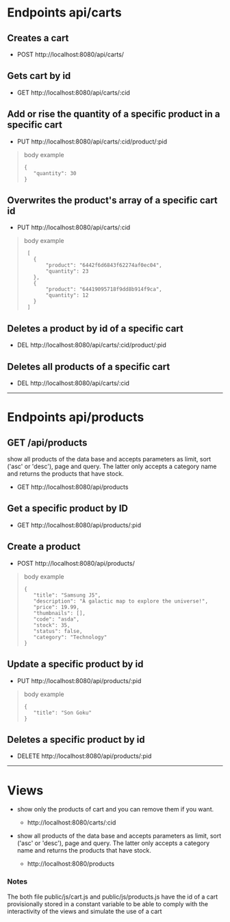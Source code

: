 # Endpoints api/carts

## Creates a cart
-  POST http://localhost:8080/api/carts/

## Gets cart by id
-   GET http://localhost:8080/api/carts/:cid

## Add or rise the quantity of a specific product in a specific cart 
-   PUT http://localhost:8080/api/carts/:cid/product/:pid
>body example
>```
>{
>    "quantity": 30
>}
>```

## Overwrites the product's array of a specific cart id
-   PUT http://localhost:8080/api/carts/:cid

>body example
>```
>  [
>    {
>        "product": "6442f6d6843f62274af0ec04",
>        "quantity": 23
>    },
>    {
>        "product": "64419095718f9dd8b914f9ca",
>        "quantity": 12
>    }
>  ]
>```
## Deletes a product by id of a specific cart
-   DEL http://localhost:8080/api/carts/:cid/product/:pid

## Deletes all products of a specific cart
-   DEL http://localhost:8080/api/carts/:cid

----
# Endpoints api/products

 ## GET /api/products
show all products of the data base and accepts parameters as limit, sort ('asc' or 'desc'), page and query. The latter only accepts a category name and returns the products that have stock.
-   GET http://localhost:8080/api/products

## Get a specific product by ID
-   GET http://localhost:8080/api/products/:pid
## Create a product
-   POST http://localhost:8080/api/products/
>body example
>```
> {
>    "title": "Samsung J5",
>    "description": "A galactic map to explore the universe!",
>    "price": 19.99,
>    "thumbnails": [],
>    "code": "asda",
>    "stock": 35,
>    "status": false,
>    "category": "Technology"
>}
>```

## Update a specific product by id
-   PUT http://localhost:8080/api/products/:pid
>body example
>```
>{
>    "title": "Son Goku"
>}
>```

## Deletes a specific product by id
-   DELETE http://localhost:8080/api/products/:pid
----
# Views
 
-   show only the products of cart and you can remove them if you want.
    -   http://localhost:8080/carts/:cid

-   show all products of the data base and accepts parameters as limit, sort ('asc' or 'desc'), page and query. The latter only accepts a category name and returns the products that have stock.
    -   http://localhost:8080/products

### Notes
The both file public/js/cart.js and public/js/products.js have the id of a cart provisionally stored in a constant variable to be able to comply with the interactivity of the views and simulate the use of a cart
